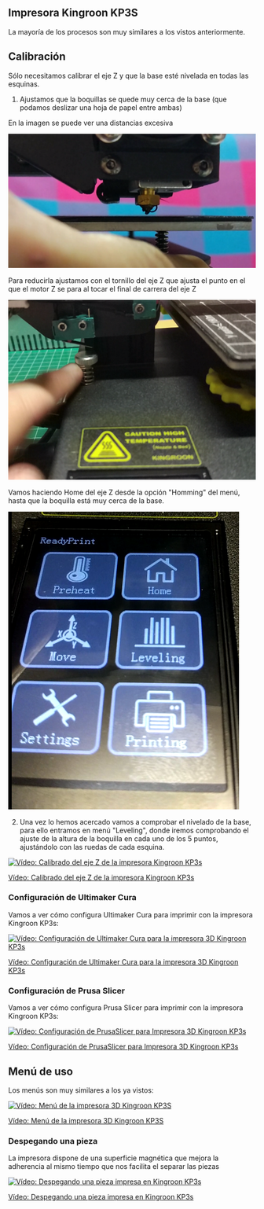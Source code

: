 ## Impresora Kingroon KP3S

La mayoría de los procesos son muy similares a los vistos anteriormente.

## Calibración

Sólo necesitamos calibrar el eje Z y que la base esté nivelada en todas las esquinas.

1. Ajustamos que la boquillas se quede muy cerca de la base (que podamos deslizar una hoja de papel entre ambas)

En la imagen se puede ver una distancias excesiva

![Distancia excesiva EjeZ](./images/DistanciaEjeZ.png)

Para reducirla ajustamos con el tornillo del eje Z   que ajusta el punto en el que el motor Z se para al tocar el final de carrera del eje Z

![Nivelación eje Z](./images/BotonT.png)

Vamos haciendo Home del eje Z desde la opción "Homming" del menú, hasta que la boquilla está muy cerca de la base.

![Menú KP3s](./images/Menu_kp3s.png)

2. Una vez lo hemos acercado vamos a comprobar el nivelado de la base, para ello entramos en menú "Leveling", donde iremos comprobando el ajuste de la altura de la boquilla en cada uno de los 5 puntos, ajustándolo con las ruedas de cada esquina.

[![Vídeo: Calibrado del eje Z de la impresora Kingroon  KP3s ](https://img.youtube.com/vi/W9fHBA8sDYU/0.jpg)](https://youtu.be/W9fHBA8sDYU)

[Vídeo: Calibrado del eje Z de la impresora Kingroon  KP3s](https://youtu.be/W9fHBA8sDYU)


### Configuración de Ultimaker Cura

Vamos a ver cómo configura Ultimaker Cura para imprimir con la impresora Kingroon KP3s:

[![Vídeo: Configuración de Ultimaker  Cura  para la impresora 3D Kingroon KP3s](https://img.youtube.com/vi/svuQmR8ayqE/0.jpg)](https://youtu.be/svuQmR8ayqE)

[Vídeo: Configuración de Ultimaker  Cura  para la impresora 3D Kingroon KP3s](https://youtu.be/svuQmR8ayqE)

### Configuración de Prusa Slicer

Vamos a ver cómo configura Prusa Slicer para imprimir con la impresora Kingroon KP3s:

[![Vídeo: Configuración de PrusaSlicer para Impresora 3D Kingroon KP3s](https://img.youtube.com/vi/_o9P8IFTHUI/0.jpg)](https://youtu.be/_o9P8IFTHUI)

[Vídeo: Configuración de PrusaSlicer para Impresora 3D Kingroon KP3s](https://youtu.be/_o9P8IFTHUI)


## Menú de uso

Los menús son muy similares a los ya vistos:

[![Vídeo: Menú de la impresora 3D Kingroon KP3S](https://img.youtube.com/vi/0mlIJfO5uq0/0.jpg)](https://youtu.be/0mlIJfO5uq0)

[Vídeo: Menú de la impresora 3D Kingroon KP3S](https://youtu.be/0mlIJfO5uq0)

### Despegando una pieza

La impresora dispone de una superficie magnética que mejora la adherencia al mismo tiempo que nos facilita el separar las piezas

[![Vídeo: Despegando una pieza impresa en Kingroon KP3s](https://img.youtube.com/vi/qTbd1WMmKlg/0.jpg)](https://youtu.be/qTbd1WMmKlg)

[Vídeo: Despegando una pieza impresa en Kingroon KP3s](https://youtu.be/qTbd1WMmKlg)

